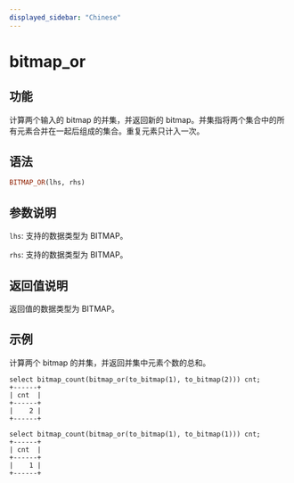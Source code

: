 ```yaml
---
displayed_sidebar: "Chinese"
---
```


# bitmap_or

## 功能

计算两个输入的 bitmap 的并集，并返回新的 bitmap。并集指将两个集合中的所有元素合并在一起后组成的集合。重复元素只计入一次。

## 语法

```Haskell
BITMAP_OR(lhs, rhs)
```

## 参数说明

`lhs`: 支持的数据类型为 BITMAP。

`rhs`: 支持的数据类型为 BITMAP。

## 返回值说明

返回值的数据类型为 BITMAP。

## 示例

计算两个 bitmap 的并集，并返回并集中元素个数的总和。

```Plain Text
select bitmap_count(bitmap_or(to_bitmap(1), to_bitmap(2))) cnt;
+------+
| cnt  |
+------+
|    2 |
+------+

select bitmap_count(bitmap_or(to_bitmap(1), to_bitmap(1))) cnt;
+------+
| cnt  |
+------+
|    1 |
+------+
```
